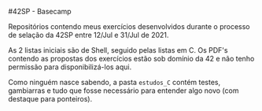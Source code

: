 #42SP - Basecamp

Repositórios contendo meus exercícios desenvolvidos durante o processo de selação da 42SP entre 12/Jul e 31/Jul de 2021.

As 2 listas iniciais são de Shell, seguido pelas listas em C. Os PDF's contendo as propostas dos exercícios estão sob domínio da 42 e não tenho permissão para disponibilizá-los aqui.

Como ninguém nasce sabendo, a pasta `estudos_C` contém testes, gambiarras e tudo que fosse necessário para entender algo novo (com destaque para ponteiros).
